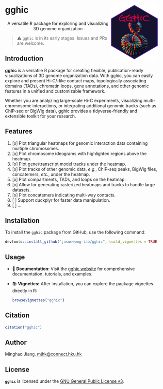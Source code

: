 <!-- markdownlint-configure-file {
  "no-inline-html": {
    "allowed_elements": [
      "p", "a", "img"
    ]
  }
} -->

# gghic <img src="https://raw.githubusercontent.com/jasonwong-lab/gghic/refs/heads/master/man/figures/logo.png" alt="gghic's logo" height="180" align="right" />

<p align="center"> A versatile R package for exploring and visualizing 3D genome organization </p>

> :warning: `gghic` is in its early stages. Issues and PRs are welcome.

## Introduction

**gghic** is a versatile R package for creating flexible, publication-ready visualizations of 3D genome organization data. With gghic, you can easily explore and present Hi-C/-like contact maps, topologically associating domains (TADs), chromatin loops, gene annotations, and other genomic features in a unified and customizable framework.

Whether you are analyzing large-scale Hi-C experiments, visualizing multi-chromosome interactions, or integrating additional genomic tracks (such as ChIP-seq or BigWig data), gghic provides a tidyverse-friendly and extensible toolkit for your research.

## Features

1. [x] Plot triangular heatmaps for genomic interaction data containing multiple chromosomes.
2. [x] Plot chromosome ideograms with highlighted regions above the heatmap.
3. [x] Plot gene/transcript model tracks under the heatmap.
4. [x] Plot tracks of other genomic data, *e.g.*, ChIP-seq peaks, BigWig files, concatemers, *etc.*, under the heatmap.
5. [x] Plot compartments, TADs, and loops on the heatmap.
6. [x] Allow for generating rasterized heatmaps and tracks to handle large datasets.
7. [x] Plot concatemers indicating multi-way contacts.
8. [ ] Support duckplyr for faster data manipulation.
9. [ ] ...

## Installation

To install the `gghic` package from GitHub, use the following command:

```r
devtools::install_github("jasonwong-lab/gghic", build_vignettes = TRUE)
```

## Usage

- 📖 **Documentation:**
  Visit the [gghic website](https://jasonwong-lab.github.io/gghic/) for comprehensive documentation, tutorials, and examples.

- 📚 **Vignettes:**
  After installation, you can explore the package vignettes directly in R:

  ```r
  browseVignettes("gghic")
  ```

## Citation

```r
citation("gghic")
```

## Author

Minghao Jiang, <mjhk@connect.hku.hk>

## License

**`gghic`** is licensed under the [GNU General Public License v3](LICENSE.md).
